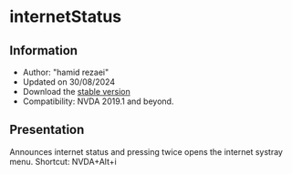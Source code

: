 # internetStatus

## Information
* Author: "hamid rezaei"
* Updated on 30/08/2024
* Download the [stable version][1]
* Compatibility: NVDA 2019.1 and beyond.

## Presentation
Announces internet status and pressing twice opens the internet systray menu.
Shortcut: NVDA+Alt+i

[1]: https://github.com/hamidrehzaey/internetStatus/releases/download/v2024.3/internetStatus_2024.3.nvda-addon
